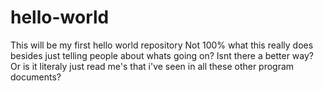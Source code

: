 # hello-world
This will be my first hello world repository 
Not 100% what this really does besides just telling people about whats going on? Isnt there a better way?
Or is it literaly just read me's that i've seen in all these other program documents?
